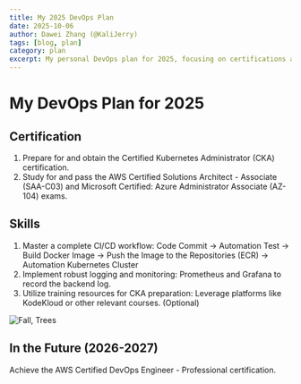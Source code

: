 ```yaml
---
title: My 2025 DevOps Plan
date: 2025-10-06
author: Dawei Zhang (@KaliJerry)
tags: [blog, plan]
category: plan
excerpt: My personal DevOps plan for 2025, focusing on certifications and key skills.
---
```


# My DevOps Plan for 2025

## Certification
1.	Prepare for and obtain the Certified Kubernetes Administrator (CKA) certification.
2.	Study for and pass the AWS Certified Solutions Architect - Associate (SAA-C03) and Microsoft Certified: Azure Administrator Associate (AZ-104) exams.
## Skills
1.	Master a complete CI/CD workflow:
Code Commit -> Automation Test -> Build Docker Image -> Push the Image to the Repositories (ECR) -> Automation Kubernetes Cluster
2.	Implement robust logging and monitoring:
Prometheus and Grafana to record the backend log.
3.	Utilize training resources for CKA preparation:
Leverage platforms like KodeKloud or other relevant courses. (Optional)

<img src="https://pixabay.com/get/gcf2b3903dedcb6624e4c6ee2150f04e2e9cd05eb1f7ef4e98b77c7a4e6fe54f1328edb96683e87cf3d8e815899e91006.jpg" alt="Fall, Trees" title="Fall Trees Hill">

## In the Future (2026-2027)
Achieve the AWS Certified DevOps Engineer - Professional certification.

